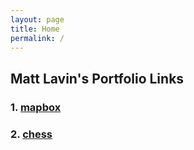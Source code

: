 ```yaml
---
layout: page
title: Home
permalink: /
---
```


## Matt Lavin's Portfolio Links

### 1. [mapbox](mapbox.md)

### 2. [chess](chess.md)

